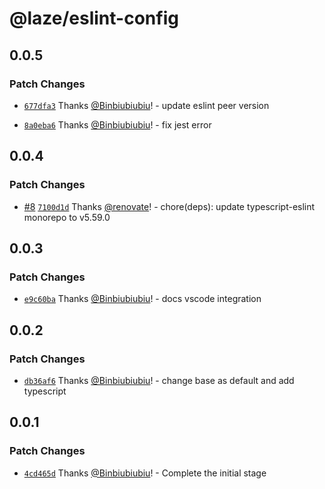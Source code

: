 # @laze/eslint-config

## 0.0.5

### Patch Changes

- [`677dfa3`](https://github.com/Binbiubiubiu/laze/commit/677dfa38d103715336afc8a32e3ea5b0a474e1ff) Thanks [@Binbiubiubiu](https://github.com/Binbiubiubiu)! - update eslint peer version

- [`8a0eba6`](https://github.com/Binbiubiubiu/laze/commit/8a0eba678a0dd8100d27d9a8f2a846b680a250c4) Thanks [@Binbiubiubiu](https://github.com/Binbiubiubiu)! - fix jest error

## 0.0.4

### Patch Changes

- [#8](https://github.com/Binbiubiubiu/laze/pull/8) [`7100d1d`](https://github.com/Binbiubiubiu/laze/commit/7100d1d00c36089c8186fd28fc47f7e50bd208ff) Thanks [@renovate](https://github.com/apps/renovate)! - chore(deps): update typescript-eslint monorepo to v5.59.0

## 0.0.3

### Patch Changes

- [`e9c60ba`](https://github.com/Binbiubiubiu/laze/commit/e9c60bafa7457e05e74c1cb7432c28a1238e23a6) Thanks [@Binbiubiubiu](https://github.com/Binbiubiubiu)! - docs vscode integration

## 0.0.2

### Patch Changes

- [`db36af6`](https://github.com/Binbiubiubiu/laze/commit/db36af6ecf7561997849acb6e93f0e37cee8b9da) Thanks [@Binbiubiubiu](https://github.com/Binbiubiubiu)! - change base as default and add typescript

## 0.0.1

### Patch Changes

- [`4cd465d`](https://github.com/Binbiubiubiu/laze/commit/4cd465d03dd3a4e86ead72a8947b73992a9ebd2b) Thanks [@Binbiubiubiu](https://github.com/Binbiubiubiu)! - Complete the initial stage
